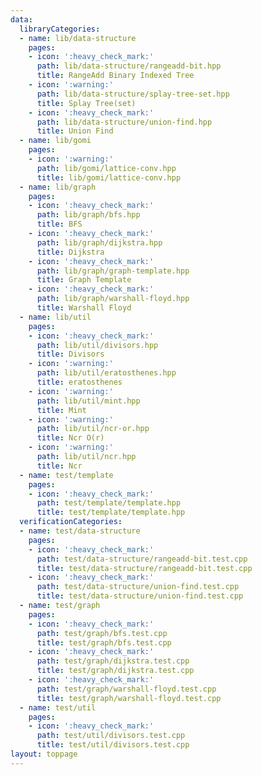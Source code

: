 ```yaml
---
data:
  libraryCategories:
  - name: lib/data-structure
    pages:
    - icon: ':heavy_check_mark:'
      path: lib/data-structure/rangeadd-bit.hpp
      title: RangeAdd Binary Indexed Tree
    - icon: ':warning:'
      path: lib/data-structure/splay-tree-set.hpp
      title: Splay Tree(set)
    - icon: ':heavy_check_mark:'
      path: lib/data-structure/union-find.hpp
      title: Union Find
  - name: lib/gomi
    pages:
    - icon: ':warning:'
      path: lib/gomi/lattice-conv.hpp
      title: lib/gomi/lattice-conv.hpp
  - name: lib/graph
    pages:
    - icon: ':heavy_check_mark:'
      path: lib/graph/bfs.hpp
      title: BFS
    - icon: ':heavy_check_mark:'
      path: lib/graph/dijkstra.hpp
      title: Dijkstra
    - icon: ':heavy_check_mark:'
      path: lib/graph/graph-template.hpp
      title: Graph Template
    - icon: ':heavy_check_mark:'
      path: lib/graph/warshall-floyd.hpp
      title: Warshall Floyd
  - name: lib/util
    pages:
    - icon: ':heavy_check_mark:'
      path: lib/util/divisors.hpp
      title: Divisors
    - icon: ':warning:'
      path: lib/util/eratosthenes.hpp
      title: eratosthenes
    - icon: ':warning:'
      path: lib/util/mint.hpp
      title: Mint
    - icon: ':warning:'
      path: lib/util/ncr-or.hpp
      title: Ncr O(r)
    - icon: ':warning:'
      path: lib/util/ncr.hpp
      title: Ncr
  - name: test/template
    pages:
    - icon: ':heavy_check_mark:'
      path: test/template/template.hpp
      title: test/template/template.hpp
  verificationCategories:
  - name: test/data-structure
    pages:
    - icon: ':heavy_check_mark:'
      path: test/data-structure/rangeadd-bit.test.cpp
      title: test/data-structure/rangeadd-bit.test.cpp
    - icon: ':heavy_check_mark:'
      path: test/data-structure/union-find.test.cpp
      title: test/data-structure/union-find.test.cpp
  - name: test/graph
    pages:
    - icon: ':heavy_check_mark:'
      path: test/graph/bfs.test.cpp
      title: test/graph/bfs.test.cpp
    - icon: ':heavy_check_mark:'
      path: test/graph/dijkstra.test.cpp
      title: test/graph/dijkstra.test.cpp
    - icon: ':heavy_check_mark:'
      path: test/graph/warshall-floyd.test.cpp
      title: test/graph/warshall-floyd.test.cpp
  - name: test/util
    pages:
    - icon: ':heavy_check_mark:'
      path: test/util/divisors.test.cpp
      title: test/util/divisors.test.cpp
layout: toppage
---
```

